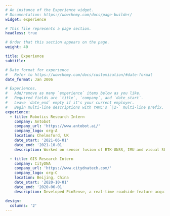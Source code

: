```yaml
---
# An instance of the Experience widget.
# Documentation: https://wowchemy.com/docs/page-builder/
widget: experience

# This file represents a page section.
headless: true

# Order that this section appears on the page.
weight: 40

title: Experience
subtitle:

# Date format for experience
#   Refer to https://wowchemy.com/docs/customization/#date-format
date_format: Jan 2006

# Experiences.
#   Add/remove as many `experience` items below as you like.
#   Required fields are `title`, `company`, and `date_start`.
#   Leave `date_end` empty if it's your current employer.
#   Begin multi-line descriptions with YAML's `|2-` multi-line prefix.
experience:
  - title: Robotics Research Intern 
    company: Antobot
    company_url: 'https://www.antobot.ai/'
    company_logo: org-A
    location: Chelmsford, UK
    date_start: '2021-06-01'
    date_end: '2021-10-01'
    description: Worked on sensor fusion of RTK-GNSS, IMU and visual SLAM for outdoor robot perception and navigation.

  - title: GIS Research Intern 
    company: CityDNA 
    company_url: 'https://www.citydnatech.com/'
    company_logo: org-C
    location: Beijing, China
    date_start: '2020-10-01'
    date_end: '2020-06-01'
    description: Developed PinSense, a real-time roadside feature acquisition and positioning system.

design:
  columns: '2'
---
```

